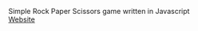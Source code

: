 Simple Rock Paper Scissors game written in Javascript \
[Website](https://someone942.github.io/rock-paper-scissors/)